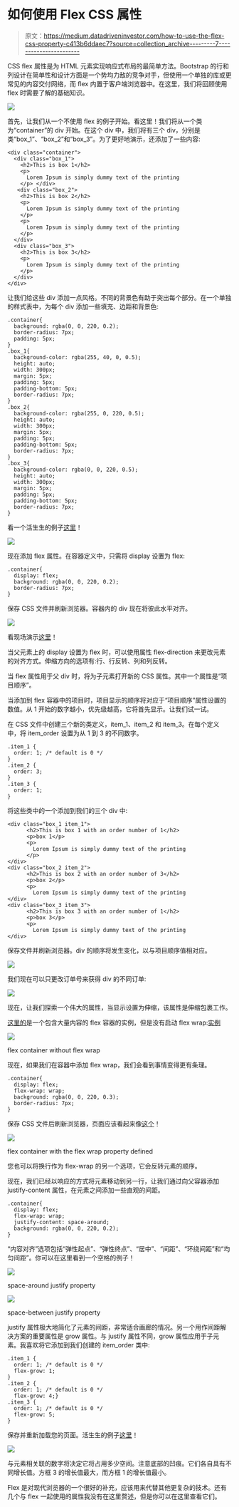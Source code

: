 # 如何使用 Flex CSS 属性

> 原文：<https://medium.datadriveninvestor.com/how-to-use-the-flex-css-property-c413b6ddaec7?source=collection_archive---------7----------------------->

CSS flex 属性是为 HTML 元素实现响应式布局的最简单方法。Bootstrap 的行和列设计在简单性和设计方面是一个势均力敌的竞争对手，但使用一个单独的库或更常见的内容交付网络，而 flex 内置于客户端浏览器中。在这里，我们将回顾使用 flex 时需要了解的基础知识。

![](img/422b314494e69bf40811f831969788b4.png)

首先，让我们从一个不使用 flex 的例子开始。看这里！我们将从一个类为“container”的 div 开始。在这个 div 中，我们将有三个 div，分别是类“box_1”、“box_2”和“box_3”。为了更好地演示，还添加了一些内容:

```
<div class="container">
  <div class="box_1">
    <h2>This is box 1</h2>
    <p>
      Lorem Ipsum is simply dummy text of the printing 
    </p> </div>
   <div class="box_2">
    <h2>This is box 2</h2>
    <p>
      Lorem Ipsum is simply dummy text of the printing 
    </p>
    <p>
      Lorem Ipsum is simply dummy text of the printing 
    </p>
  </div>
  <div class="box_3">
    <h2>This is box 3</h2>
    <p>
      Lorem Ipsum is simply dummy text of the printing 
    </p>
  </div>
</div>
```

让我们给这些 div 添加一点风格。不同的背景色有助于突出每个部分。在一个单独的样式表中，为每个 div 添加一些填充、边距和背景色:

```
.container{
  background: rgba(0, 0, 220, 0.2);
  border-radius: 7px;
  padding: 5px;
}
.box_1{
  background-color: rgba(255, 40, 0, 0.5);
  height: auto;
  width: 300px;
  margin: 5px;
  padding: 5px;
  padding-bottom: 5px;
  border-radius: 7px;
}
.box_2{
  background-color: rgba(255, 0, 220, 0.5);
  height: auto;
  width: 300px;
  margin: 5px;
  padding: 5px;
  padding-bottom: 5px;
  border-radius: 7px;
}
.box_3{
  background-color: rgba(0, 0, 220, 0.5);
  height: auto;
  width: 300px;
  margin: 5px;
  padding: 5px;
  padding-bottom: 5px;
  border-radius: 7px;
}
```

看一个活生生的例子[这里](http://codingtutorials.us/1_BasicWebsiteLayoutandStyling/3_flexbox/index_no_flex.html)！

![](img/2747f5728aa2714ab75685e9201c2c21.png)

现在添加 flex 属性。在容器定义中，只需将 display 设置为 flex:

```
.container{
  display: flex;
  background: rgba(0, 0, 220, 0.2);
  border-radius: 7px;
}
```

保存 CSS 文件并刷新浏览器。容器内的 div 现在将彼此水平对齐。

![](img/0abbeb31ea8d5700c0da11679aa41759.png)

看现场演示[这里](http://codingtutorials.us/1_BasicWebsiteLayoutandStyling/3_flexbox/index_flex.html)！

当父元素上的 display 设置为 flex 时，可以使用属性 flex-direction 来更改元素的对齐方式。伸缩方向的选项有:行、行反转、列和列反转。

当 flex 属性用于父 div 时，将为子元素打开新的 CSS 属性。其中一个属性是“项目顺序”。

当添加到 flex 容器中的项目时，项目显示的顺序将对应于“项目顺序”属性设置的数值。从 1 开始的数字越小，优先级越高，它将首先显示。让我们试一试。

在 CSS 文件中创建三个新的类定义，item_1、item_2 和 item_3。在每个定义中，将 item_order 设置为从 1 到 3 的不同数字。

```
.item_1 {
  order: 1; /* default is 0 */
}
.item_2 {
  order: 3; 
}
.item_3 {
  order: 1;
}
```

将这些类中的一个添加到我们的三个 div 中:

```
<div class="box_1 item_1">
      <h2>This is box 1 with an order number of 1</h2>
      <p>box 1</p>
      <p>
        Lorem Ipsum is simply dummy text of the printing 
      </p>
</div>
<div class="box_2 item_2">
      <h2>This is box 2 with an order number of 3</h2>
      <p>box 2</p>
      <p>
        Lorem Ipsum is simply dummy text of the printing
</div>
<div class="box_3 item_3">
      <h2>This is box 3 with an order number of 1</h2>
      <p>box 3</p>
      <p>
        Lorem Ipsum is simply dummy text of the printing
</div>
```

保存文件并刷新浏览器。div 的顺序将发生变化，以与项目顺序值相对应。

![](img/640c769bc24c26f9bceb28e818dbc98a.png)

我们现在可以只更改订单号来获得 div 的不同订单:

![](img/53398bd6888c32ed1c71b690881333f9.png)

现在，让我们探索一个伟大的属性，当显示设置为伸缩，该属性是伸缩包裹工作。

[这里的](http://codingtutorials.us/3_flexbox/index_flex_without_wrap.html)是一个包含大量内容的 flex 容器的实例，但是没有启动 flex wrap:[实例](http://codingtutorials.us/3_flexbox/index_flex_without_wrap.html)

![](img/ed482757ad7581dc270f4343210ab067.png)

flex container without flex wrap

现在，如果我们在容器中添加 flex wrap，我们会看到事情变得更有条理。

```
.container{
  display: flex;
  flex-wrap: wrap;
  background: rgba(0, 0, 220, 0.3);
  border-radius: 7px;
}
```

保存 CSS 文件后刷新浏览器，页面应该看起来像[这个](http://codingtutorials.us/1_BasicWebsiteLayoutandStyling/3_flexbox/index_flex_wrap.html)！

![](img/9204ba5a73b59bf661857b647127db92.png)

flex container with the flex wrap property defined

您也可以将换行作为 flex-wrap 的另一个选项，它会反转元素的顺序。

现在，我们已经以响应的方式将元素移动到另一行，让我们通过向父容器添加 justify-content 属性，在元素之间添加一些直观的间距。

```
.container{
  display: flex;
  flex-wrap: wrap;
  justify-content: space-around;
  background: rgba(0, 0, 220, 0.2);
}
```

“内容对齐”选项包括“弹性起点”、“弹性终点”、“居中”、“间距”、“环绕间距”和“均匀间距”。你可以在这里看到一个空格的例子！

![](img/b7e2cf743129891dc8ee5a4bcba121bd.png)

space-around justify property

![](img/518ed708a4d5190464ab646b3b78c2a8.png)

space-between justify property

justify 属性极大地简化了元素的间距，非常适合画廊的情况。另一个用作间距解决方案的重要属性是 grow 属性。与 justify 属性不同，grow 属性应用于子元素。我喜欢将它添加到我们创建的 item_order 类中:

```
.item_1 {
  order: 1; /* default is 0 */
  flex-grow: 1;
}
.item_2 {
  order: 1; /* default is 0 */
  flex-grow: 4;}
.item_3 {
  order: 1; /* default is 0 */
  flex-grow: 5;
}
```

保存并重新加载您的页面。活生生的例子[这里](http://codingtutorials.us/1_BasicWebsiteLayoutandStyling/3_flexbox/index_flex_grow.html)！

![](img/5c69772df833c467268142b1ef917bd0.png)

与元素相关联的数字将决定它将占用多少空间。注意底部的凹痕。它们各自具有不同增长值。方框 3 的增长值最大，而方框 1 的增长值最小。

Flex 是对现代浏览器的一个很好的补充，应该用来代替其他更复杂的技术。还有几个与 flex 一起使用的属性我没有在这里赘述，但是你可以在这里查看它们。